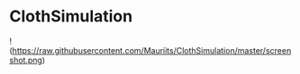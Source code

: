 # ClothSimulation

!(https://raw.githubusercontent.com/Mauriits/ClothSimulation/master/screenshot.png)
